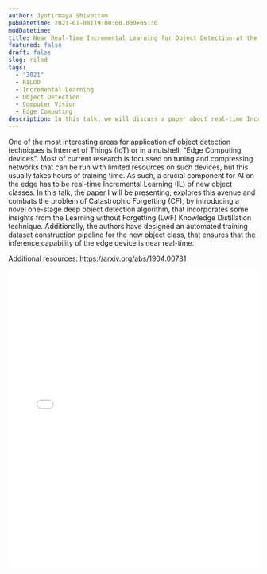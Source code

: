 ```yaml
---
author: Jyotirmaya Shivottam
pubDatetime: 2021-01-08T19:00:00.000+05:30
modDatetime:
title: Near Real-Time Incremental Learning for Object Detection at the Edge
featured: false
draft: false
slug: rilod
tags:
  - "2021"
  - RILOD
  - Incremental Learning
  - Object Detection
  - Computer Vision
  - Edge Computing
description: In this talk, we will discuss a paper about real-time Incremental Learning of new object classes for object detection at the edge.
---
```


One of the most interesting areas for application of object detection techniques is Internet of Things (IoT) or in a nutshell, "Edge Computing devices". Most of current research is focussed on tuning and compressing networks that can be run with limited resources on such devices, but this usually takes hours of training time. As such, a crucial component for AI on the edge has to be real-time Incremental Learning (IL) of new object classes. In this talk, the paper I will be presenting, explores this avenue and combats the problem of Catastrophic Forgetting (CF), by introducing a novel one-stage deep object detection algorithm, that incorporates some insights from the Learning without Forgetting (LwF) Knowledge Distillation technique. Additionally, the authors have designed an automated training dataset construction pipeline for the new object class, that ensures that the inference capability of the edge device is near real-time.

Additional resources:
https://arxiv.org/abs/1904.00781

<embed src="/assets/slides/2021-01-08--Jyotirmaya--RILOD.pdf" type="application/pdf" width="100%" height="600px">
